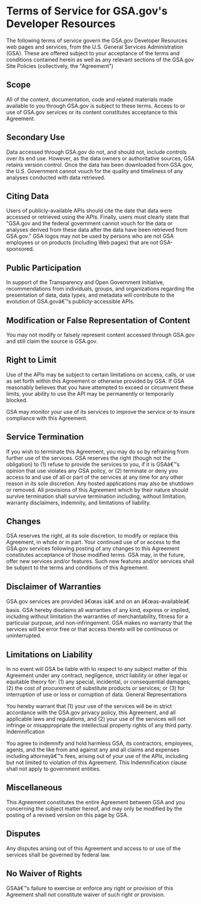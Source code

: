 # Terms of Service for GSA.gov's Developer Resources

The following terms of service govern the GSA.gov Developer Resources web pages and services, from the U.S. General Services Administration (GSA). These are offered subject to your acceptance of the terms and conditions contained herein as well as any relevant sections of the GSA.gov Site Policies (collectively, the "Agreement")

## Scope

All of the content, documentation, code and related materials made available to you through GSA.gov is subject to these terms. Access to or use of GSA.gov services or its content constitutes acceptance to this Agreement.

## Secondary Use

Data accessed through GSA.gov do not, and should not, include controls over its end use. However, as the data owners or authoritative sources, GSA retains version control. Once the data has been downloaded from GSA.gov, the U.S. Government cannot vouch for the quality and timeliness of any analyses conducted with data retrieved.

## Citing Data

Users of publicly-available APIs should cite the date that data were accessed or retrieved using the APIs. Finally, users must clearly state that "GSA.gov and the federal government cannot vouch for the data or analyses derived from these data after the data have been retrieved from GSA.gov." GSA logos may not be used by persons who are not GSA employees or on products (including Web pages) that are not GSA-sponsored.

## Public Participation

In support of the Transparency and Open Government Initiative, recommendations from individuals, groups, and organizations regarding the presentation of data, data types, and metadata will contribute to the evolution of GSA.govâ€™s publicly-accessible APIs.

## Modification or False Representation of Content

You may not modify or falsely represent content accessed through GSA.gov and still claim the source is GSA.gov.

## Right to Limit

Use of the APIs may be subject to certain limitations on access, calls, or use as set forth within this Agreement or otherwise provided by GSA. If GSA reasonably believes that you have attempted to exceed or circumvent these limits, your ability to use the API may be permanently or temporarily blocked.

GSA may monitor your use of its services to improve the service or to insure compliance with this Agreement.

## Service Termination

If you wish to terminate this Agreement, you may do so by refraining from further use of the services. GSA reserves the right (though not the obligation) to (1) refuse to provide the services to you, if it is GSAâ€™s opinion that use violates any GSA policy, or (2) terminate or deny you access to and use of all or part of the services at any time for any other reason in its sole discretion. Any hosted applications may also be shutdown or removed. All provisions of this Agreement which by their nature should survive termination shall survive termination including, without limitation, warranty disclaimers, indemnity, and limitations of liability.

## Changes

GSA reserves the right, at its sole discretion, to modify or replace this Agreement, in whole or in part. Your continued use of or access to the GSA.gov services following posting of any changes to this Agreement constitutes acceptance of those modified terms. GSA may, in the future, offer new services and/or features. Such new features and/or services shall be subject to the terms and conditions of this Agreement.

## Disclaimer of Warranties

GSA.gov services are provided â€œas isâ€ and on an â€œas-availableâ€ basis. GSA hereby disclaims all warranties of any kind, express or implied, including without limitation the warranties of merchantability, fitness for a particular purpose, and non-infringement. GSA makes no warranty that the services will be error free or that access thereto will be continuous or uninterrupted.

## Limitations on Liability

In no event will GSA be liable with to respect to any subject matter of this Agreement under any contract, negligence, strict liability or other legal or equitable theory for: (1) any special, incidental, or consequential damages; (2) the cost of procurement of substitute products or services; or (3) for interruption of use or loss or corruption of data.
General Representations

You hereby warrant that (1) your use of the services will be in strict accordance with the GSA.gov privacy policy, this Agreement, and all applicable laws and regulations, and (2) your use of the services will not infringe or misappropriate the intellectual property rights of any third party.
Indemnification

You agree to indemnify and hold harmless GSA, its contractors, employees, agents, and the like from and against any and all claims and expenses including attorneyâ€™s fees, arising out of your use of the APIs, including but not limited to violation of this Agreement. This Indemnification clause shall not apply to government entities.

## Miscellaneous

This Agreement constitutes the entire Agreement between GSA and you concerning the subject matter hereof, and may only be modified by the posting of a revised version on this page by GSA.

## Disputes

Any disputes arising out of this Agreement and access to or use of the services shall be governed by federal law.

## No Waiver of Rights

GSAâ€™s failure to exercise or enforce any right or provision of this Agreement shall not constitute waiver of such right or provision.
